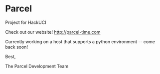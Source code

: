 Parcel
======

Project for HackUCI

Check out our website! http://parcel-time.com

Currently working on a host that supports a python environment -- come back soon! 

Best, 

The Parcel Development Team
